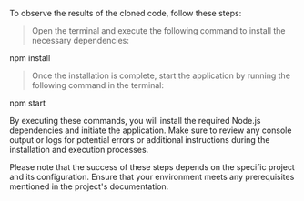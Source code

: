 To observe the results of the cloned code, follow these steps:

>  Open the terminal and execute the following command to install the necessary dependencies:
  
   npm install
  
>  Once the installation is complete, start the application by running the following command in the terminal:

   npm start
  
   By executing these commands, you will install the required Node.js dependencies and initiate the application. Make sure to review any console output or logs for 
   potential errors or additional instructions during the installation and execution processes.
  
   Please note that the success of these steps depends on the specific project and its configuration. Ensure that your environment meets any prerequisites mentioned 
   in the project's documentation.
